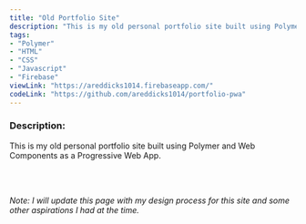 ```yaml
---
title: "Old Portfolio Site"
description: "This is my old personal portfolio site built using Polymer and Web Components as a Progressive Web App."
tags:
- "Polymer"
- "HTML"
- "CSS"
- "Javascript"
- "Firebase"
viewLink: "https://areddicks1014.firebaseapp.com/"
codeLink: "https://github.com/areddicks1014/portfolio-pwa"
---
```


### Description:
This is my old personal portfolio site built using Polymer and Web Components as a Progressive Web App. 

<br><br>

*Note: I will update this page with my design process for this site and some other aspirations I had at the time.*

